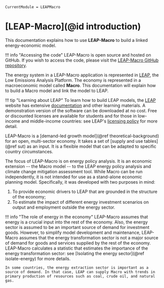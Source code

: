 ```@meta
CurrentModule = LEAPMacro
```

# [LEAP-Macro](@id introduction)
This documentation explains how to use **LEAP-Macro** to build a linked energy-economic model.

!!! info "Accessing the code"
    LEAP-Macro is open source and hosted on GitHub. If you wish to access the code, please visit the [LEAP-Macro GitHub repository](https://github.com/sei-international/LEAPMacro.jl).

The energy system in a LEAP-Macro application is represented in [LEAP](https://leap.sei.org/), the Low Emissions Analysis Platform. The economy is represented in a macroeconomic model called **Macro**. This documentation will explain how to build a Macro model and link the model to LEAP.

!!! tip "Learning about LEAP"
    To learn how to build LEAP models, the [LEAP](https://leap.sei.org/) website has extensive [documentation](https://leap.sei.org/help/leap.htm#t=Concepts%2FIntroduction.htm) and other learning materials. A demonstration version of the software can be downloaded at no cost. Free or discounted licenses are available for students and for those in low-income and middle-income countries: see LEAP's [licensing policy](https://leap.sei.org/default.asp?action=license) for more detail.

LEAP-Macro is a [demand-led growth model](@ref theoretical-background) for an open, multi-sector economy. It takes a set of [supply and use tables](@ref sut) as an input. It is a flexible model that can be adapted to specific country circumstances.

The focus of LEAP-Macro is on energy policy analysis. It is an economic extension -- the Macro model -- to the LEAP energy policy analysis and climate change mitigation assessment tool. While Macro can be run independently, it is not intended for use as a stand-alone economic planning model. Specifically, it was developed with two purposes in mind:
1. To provide economic drivers to LEAP that are grounded in the structure of the economy;
2. To estimate the impact of different energy investment scenarios on output and employment outside the energy sector.

!!! info "The role of energy in the economy"
    LEAP-Macro assumes that energy is a crucial input into the rest of the economy. Also, the energy sector is assumed to be an important source of demand for investment goods. However, to simplify model development and maintenance, LEAP-Macro assumes that the energy transformation sector is not a major source of demand for goods and services supplied by the rest of the economy. LEAP-Macro calculates a statistic that estimates the importance of the energy transformation sector: see [Isolating the energy sector](@ref isolate-energy) for more details.

    In some countries, the energy extraction sector is important as a source of demand. In that case, LEAP can supply Macro with trends in primary production of resources such as coal, crude oil, and natural gas.
